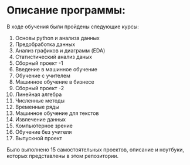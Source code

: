 # Описание программы:
В ходе обучения были пройдены следующие курсы: 
1. Основы python и анализа данных
2. Предобработка данных
3. Анализ графиков и диаграмм (EDA) 
4. Статистический анализ даных
5. Сборный проект -1 
6. Введение в машинное обучение
7. Обучение с учителем
8. Машинное обучение в бизнесе
9. Сборный проект -2
10. Линейная алгебра
11. Численные методы
12. Временные ряды
13. Машинное обучение для текстов
14. Извлечение данных
15. Компьютерное зрение
16. Обучение без учителя
17. Выпускной проект

Было выполнено 15 самостоятельных проектов, описание и ноутбуки, которых представлены в этом репозитории. 